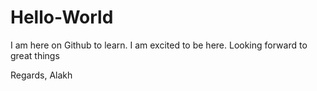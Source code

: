 # Hello-World

I am here on Github to learn. I am excited to be here.
Looking forward to great things

Regards,
Alakh
